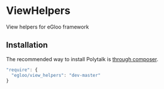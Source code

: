 ViewHelpers
===========

View helpers for eGloo framework

## Installation

The recommended way to install Polytalk is [through composer](http://getcomposer.org/).

```javascript
"require": {
  "egloo/view_helpers": "dev-master"
}
```